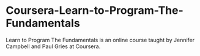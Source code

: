 # Coursera-Learn-to-Program-The-Fundamentals

Learn to Program The Fundamentals is an online course taught by Jennifer Campbell and Paul Gries at Coursera.
